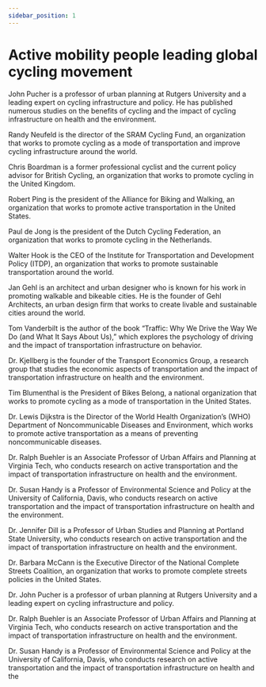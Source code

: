 ```yaml
---
sidebar_position: 1
---
```


# Active mobility people leading global cycling movement
John Pucher is a professor of urban planning at Rutgers University and a leading expert on cycling infrastructure and policy. He has published numerous studies on the benefits of cycling and the impact of cycling infrastructure on health and the environment.

Randy Neufeld is the director of the SRAM Cycling Fund, an organization that works to promote cycling as a mode of transportation and improve cycling infrastructure around the world.

Chris Boardman is a former professional cyclist and the current policy advisor for British Cycling, an organization that works to promote cycling in the United Kingdom.

Robert Ping is the president of the Alliance for Biking and Walking, an organization that works to promote active transportation in the United States.

Paul de Jong is the president of the Dutch Cycling Federation, an organization that works to promote cycling in the Netherlands.

Walter Hook is the CEO of the Institute for Transportation and Development Policy (ITDP), an organization that works to promote sustainable transportation around the world.

Jan Gehl is an architect and urban designer who is known for his work in promoting walkable and bikeable cities. He is the founder of Gehl Architects, an urban design firm that works to create livable and sustainable cities around the world.

Tom Vanderbilt is the author of the book “Traffic: Why We Drive the Way We Do (and What It Says About Us),” which explores the psychology of driving and the impact of transportation infrastructure on behavior.

Dr. Kjellberg is the founder of the Transport Economics Group, a research group that studies the economic aspects of transportation and the impact of transportation infrastructure on health and the environment.

Tim Blumenthal is the President of Bikes Belong, a national organization that works to promote cycling as a mode of transportation in the United States.

Dr. Lewis Dijkstra is the Director of the World Health Organization’s (WHO) Department of Noncommunicable Diseases and Environment, which works to promote active transportation as a means of preventing noncommunicable diseases.

Dr. Ralph Buehler is an Associate Professor of Urban Affairs and Planning at Virginia Tech, who conducts research on active transportation and the impact of transportation infrastructure on health and the environment.

Dr. Susan Handy is a Professor of Environmental Science and Policy at the University of California, Davis, who conducts research on active transportation and the impact of transportation infrastructure on health and the environment.

Dr. Jennifer Dill is a Professor of Urban Studies and Planning at Portland State University, who conducts research on active transportation and the impact of transportation infrastructure on health and the environment.

Dr. Barbara McCann is the Executive Director of the National Complete Streets Coalition, an organization that works to promote complete streets policies in the United States.

Dr. John Pucher is a professor of urban planning at Rutgers University and a leading expert on cycling infrastructure and policy.

Dr. Ralph Buehler is an Associate Professor of Urban Affairs and Planning at Virginia Tech, who conducts research on active transportation and the impact of transportation infrastructure on health and the environment.

Dr. Susan Handy is a Professor of Environmental Science and Policy at the University of California, Davis, who conducts research on active transportation and the impact of transportation infrastructure on health and the

